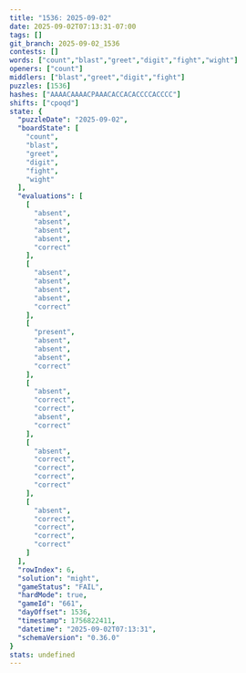 ```yaml
---
title: "1536: 2025-09-02"
date: 2025-09-02T07:13:31-07:00
tags: []
git_branch: 2025-09-02_1536
contests: []
words: ["count","blast","greet","digit","fight","wight"]
openers: ["count"]
middlers: ["blast","greet","digit","fight"]
puzzles: [1536]
hashes: ["AAAACAAAACPAAACACCACACCCCACCCC"]
shifts: ["cpoqd"]
state: {
  "puzzleDate": "2025-09-02",
  "boardState": [
    "count",
    "blast",
    "greet",
    "digit",
    "fight",
    "wight"
  ],
  "evaluations": [
    [
      "absent",
      "absent",
      "absent",
      "absent",
      "correct"
    ],
    [
      "absent",
      "absent",
      "absent",
      "absent",
      "correct"
    ],
    [
      "present",
      "absent",
      "absent",
      "absent",
      "correct"
    ],
    [
      "absent",
      "correct",
      "correct",
      "absent",
      "correct"
    ],
    [
      "absent",
      "correct",
      "correct",
      "correct",
      "correct"
    ],
    [
      "absent",
      "correct",
      "correct",
      "correct",
      "correct"
    ]
  ],
  "rowIndex": 6,
  "solution": "might",
  "gameStatus": "FAIL",
  "hardMode": true,
  "gameId": "661",
  "dayOffset": 1536,
  "timestamp": 1756822411,
  "datetime": "2025-09-02T07:13:31",
  "schemaVersion": "0.36.0"
}
stats: undefined
---
```

<!-- more -->
